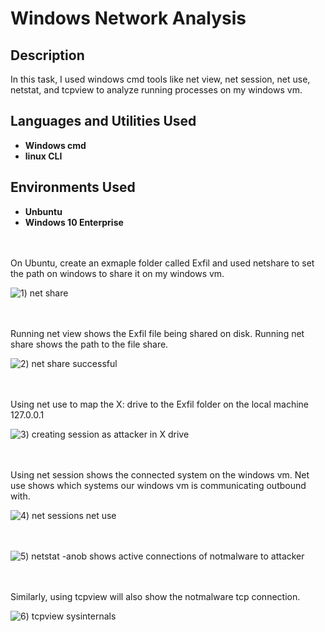 # Windows Network Analysis

<h2>Description</h2>
In this task, I used windows cmd tools like net view, net session, net use, netstat, and tcpview to analyze running processes on my windows vm.    


<h2>Languages and Utilities Used</h2>

- <b>Windows cmd</b>
- <b>linux CLI</b>


<h2>Environments Used </h2>

- <b>Unbuntu</b>
- <b>Windows 10 Enterprise</b> 

<br />
<br />
On Ubuntu, create an exmaple folder called Exfil and used netshare to set the path on windows to share it on my windows vm. 

![1) net share](https://github.com/user-attachments/assets/5626124d-97f2-4f38-b4ac-1ff88172e05f)

<br />
<br />
Running net view shows the Exfil file being shared on disk. Running net share shows the path to the file share. 

![2) net share successful](https://github.com/user-attachments/assets/c4de2121-3743-4d60-92cd-4495a6619473)

<br />
<br />  
Using net use to map the X: drive to the Exfil folder on the local machine 127.0.0.1

![3) creating session as attacker in X drive](https://github.com/user-attachments/assets/fee92feb-08ee-4f32-8d98-684126b59a26)

<br />
<br />
Using net session shows the connected system on the windows vm. Net use shows which systems our windows vm is communicating outbound with. 

![4) net sessions net use ](https://github.com/user-attachments/assets/51394995-beaa-4bd2-9642-eab3d00dfa1a)

<br />
<br 
Running netstat -anob shows the notmalware tcp connection.

![5) netstat -anob shows active connections of notmalware to attacker](https://github.com/user-attachments/assets/ef34a4d4-2907-4fba-9894-ce48bc885046)

<br />
<br />
Similarly, using tcpview will also show the notmalware tcp connection. 

![6) tcpview sysinternals](https://github.com/user-attachments/assets/e7ca885f-a921-46a9-8295-caeed9b214d6)

<br />
<br />
